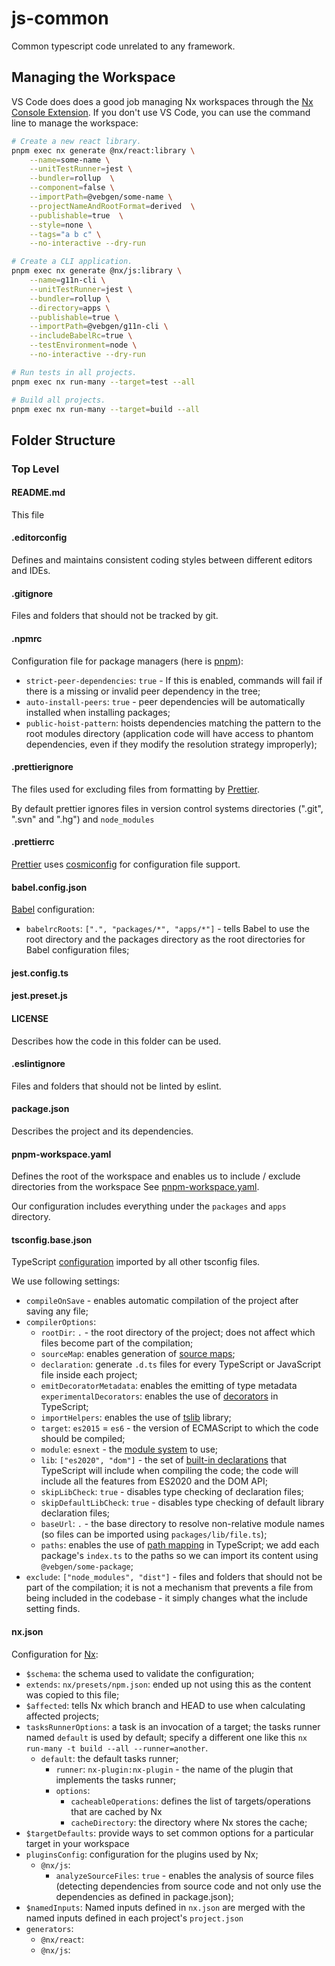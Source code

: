 # js-common

Common typescript code unrelated to any framework.

## Managing the Workspace

VS Code does does a good job managing Nx workspaces through the
[Nx Console Extension](https://marketplace.visualstudio.com/items?itemName=nrwl.angular-console).
If you don't use VS Code, you can use the command line to manage the workspace:

```bash
# Create a new react library.
pnpm exec nx generate @nx/react:library \
    --name=some-name \
    --unitTestRunner=jest \
    --bundler=rollup  \
    --component=false \
    --importPath=@vebgen/some-name \
    --projectNameAndRootFormat=derived  \
    --publishable=true  \
    --style=none \
    --tags="a b c" \
    --no-interactive --dry-run

# Create a CLI application.
pnpm exec nx generate @nx/js:library \
    --name=g11n-cli \
    --unitTestRunner=jest \
    --bundler=rollup \
    --directory=apps \
    --publishable=true \
    --importPath=@vebgen/g11n-cli \
    --includeBabelRc=true \
    --testEnvironment=node \
    --no-interactive --dry-run

# Run tests in all projects.
pnpm exec nx run-many --target=test --all

# Build all projects.
pnpm exec nx run-many --target=build --all
```

## Folder Structure

### Top Level

#### README.md

This file

#### .editorconfig

Defines and maintains consistent coding styles between different
editors and IDEs.

#### .gitignore

Files and folders that should not be tracked by git.

#### .npmrc

Configuration file for package managers (here is
[pnpm](https://pnpm.io/next/npmrc)):

- `strict-peer-dependencies`: `true` - If this is enabled, commands
  will fail if there is a missing or invalid peer
  dependency in the tree;
- `auto-install-peers`: `true` - peer dependencies will
  be automatically installed when installing packages;
- `public-hoist-pattern`: hoists dependencies matching the
  pattern to the root modules directory (application code
  will have access to phantom dependencies, even if
  they modify the resolution strategy improperly);

#### .prettierignore

The files used for excluding files from formatting by
[Prettier](https://prettier.io/docs/en/ignore.html).

By default prettier ignores files in version control systems
directories (".git", ".svn" and ".hg") and `node_modules`

#### .prettierrc

[Prettier](https://prettier.io/docs/en/configuration.html)
uses [cosmiconfig](https://github.com/davidtheclark/cosmiconfig)
for configuration file support.

#### babel.config.json

[Babel](https://babeljs.io/docs/en/configuration) configuration:

- `babelrcRoots`: `[".", "packages/*", "apps/*"]` - tells Babel to use
  the root directory and the packages directory as the root
  directories for Babel configuration files;

#### jest.config.ts

#### jest.preset.js

#### LICENSE

Describes how the code in this folder can be used.

#### .eslintignore

Files and folders that should not be linted by eslint.

#### package.json

Describes the project and its dependencies.

#### pnpm-workspace.yaml

Defines the root of the workspace and enables us to include /
exclude directories from the workspace
See [pnpm-workspace.yaml](https://pnpm.io/pnpm-workspace_yaml).

Our configuration includes everything under the `packages`
and `apps` directory.

#### tsconfig.base.json

TypeScript [configuration](https://www.typescriptlang.org/tsconfig)
imported by all other tsconfig files.

We use following settings:

- `compileOnSave` - enables automatic compilation of the project
  after saving any file;
- `compilerOptions`:
  - `rootDir`: `.` - the root directory of the project; does not
    affect which files become part of the compilation;
  - `sourceMap`: enables generation of
    [source maps](https://developer.mozilla.org/docs/Tools/Debugger/How_to/Use_a_source_map);
  - `declaration`: generate `.d.ts` files for every TypeScript
    or JavaScript file inside each project;
  - `emitDecoratorMetadata`: enables the emitting of type metadata
    `experimentalDecorators`: enables the use of
    [decorators](https://www.typescriptlang.org/docs/handbook/decorators.html)
    in TypeScript;
  - `importHelpers`: enables the use of
    [tslib](https://www.npmjs.com/package/tslib) library;
  - `target`: `es2015` = `es6` - the version of ECMAScript to which the
    code should be compiled;
  - `module`: `esnext` - the [module system](https://www.javascripttutorial.net/es-next/) to use;
  - `lib`: `["es2020", "dom"]` - the set of
    [built-in declarations](https://www.typescriptlang.org/docs/handbook/compiler-options.html)
    that TypeScript will include when compiling the code; the code
    will include all the features from ES2020 and the DOM API;
  - `skipLibCheck`: `true` - disables type checking of declaration
    files;
  - `skipDefaultLibCheck`: `true` - disables type checking of
    default library declaration files;
  - `baseUrl`: `.` - the base directory to resolve non-relative
    module names (so files can be imported using `packages/lib/file.ts`);
  - `paths`: enables the use of
    [path mapping](https://www.typescriptlang.org/docs/handbook/module-resolution.html#path-mapping)
    in TypeScript; we add each package's `index.ts` to the paths so we can import
    its content using `@vebgen/some-package`;
- `exclude`: `["node_modules", "dist"]` - files and folders that
  should not be part of the compilation; it is not a mechanism that
  prevents a file from being included in the codebase - it
  simply changes what the include setting finds.

#### nx.json

Configuration for [Nx](https://nx.dev/reference/nx-json):

- `$schema`: the schema used to validate the configuration;
- `extends`: `nx/presets/npm.json`: ended up not using this as the
  content was copied to this file;
- `$affected`: tells Nx which branch and HEAD to use when
  calculating affected projects;
- `tasksRunnerOptions`: a task is an invocation of a target; the
  tasks runner named `default` is used by default; specify a
  different one like this `nx run-many -t build --all --runner=another`.
  - `default`: the default tasks runner;
    - `runner`: `nx-plugin:nx-plugin` - the name of the plugin
      that implements the tasks runner;
    - `options`:
      - `cacheableOperations`: defines the list of
        targets/operations that are cached by Nx
      - `cacheDirectory`: the directory where Nx stores the
        cache;
- `$targetDefaults`: provide ways to set common options
  for a particular target in your workspace
- `pluginsConfig`: configuration for the plugins used by Nx;
  - `@nx/js`:
    - `analyzeSourceFiles`: `true` - enables the analysis of
      source files (detecting dependencies from source code
      and not only use the dependencies as defined in package.json);
- `$namedInputs`: Named inputs defined in `nx.json` are
  merged with the named inputs defined in each
  project's `project.json`
- `generators`:
  - `@nx/react`:
  - `@nx/js`:
